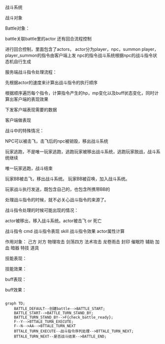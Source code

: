 战斗系统

战斗对象 

Battle对象：

battle关联battle里的actor
还有回合流程控制

进行回合控制，里面包含了actors， actor分为player，npc，summon
player， player_summon的指令由客户端上发
npc的指令战斗系统根据npc的战斗指令状态机自行生成

服务端战斗指令处理流程：

先根据actor的速度来计算出战斗指令的执行顺序

根据顺序遍历每个指令，计算指令产生的hp，mp变化以及buff状态变化，同时计算出客户端的表现效果

下发客户端表现需要的数据

客户端做表现

战斗中的特殊情况：

NPC可以被击飞，击飞后的npc被销毁，移出战斗系统

玩家逃跑，不是唯一玩家逃跑，逃跑玩家被移出战斗系统，逃跑玩家脱战，战斗系统继续

唯一玩家逃跑，战斗结束

玩家BB被击飞，移出战斗系统。
玩家BB被召唤，加入战斗系统。

玩家战斗执行发送，既包含自己的，也包含所携带BB的

处理战斗指令的时候，就不必关心战斗指令的来源了。

战斗指令处理的时候可能出现的情况：

actor被移出，移入战斗系统。actor被击飞 or 死亡

战斗指令 cmd
战斗指令表现 skill
战斗指令效果 actor属性计算

作用对象：  己方 对方
物理攻击
	剑荡四方 
法术攻击 龙卷雨击
	封印
		催眠符
	辅助
		加血
暗器
特技
道具

技能表现：

技能效果：

buff表现：

buff效果：

```mermaid

graph TD;
	BATTLE_DEFAULT--创建battle-->BATTLE_START;
	BATTLE_START-->BATTLE_TURN_STAND_BY;
	BATTLE_TURN_STAND_BY-->F{check_battle_ready};
	F--Y-->BTTALE_TURN_EXECUTE;
	F--N-->AA-->BTTALE_TURN_NEXT
	BTTALE_TURN_EXECUTE--战斗指令序列处理-->BTTALE_TURN_NEXT;
	BTTALE_TURN_NEXT--是否战斗结束-->BATTLE_END;
```












